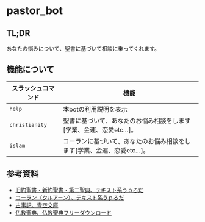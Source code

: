# pastor_bot
## TL;DR
あなたの悩みについて、聖書に基づいて相談に乗ってくれます。

## 機能について
| スラッシュコマンド | 機能 |
| --- | --- |
| `help` | 本botの利用説明を表示 |
| `christianity` | 聖書に基づいて、あなたのお悩み相談をします[学業、金運、恋愛etc…]。 |
| `islam` | コーランに基づいて、あなたのお悩み相談をします[学業、金運、恋愛etc…]。 |

## 参考資料
- [旧約聖書・新約聖書・第二聖典、テキスト系うｐろだ](https://uu.getuploader.com/dialogues_txt/download/376)
- [コーラン（クルアーン）、テキスト系うｐろだ](https://uu.getuploader.com/dialogues_txt/download/449)
- [古事記、青空文庫](https://www.aozora.gr.jp/cards/001518/card51732.html#download)
- [仏教聖典、仏教聖典フリーダウンロード](https://bdk-seiten.com/scripture-download.php)